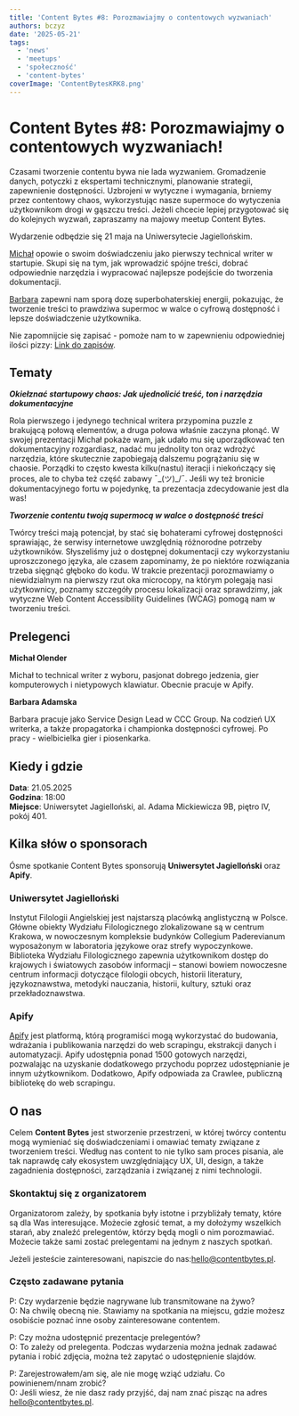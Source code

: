 ```yaml
---
title: 'Content Bytes #8: Porozmawiajmy o contentowych wyzwaniach'
authors: bczyz
date: '2025-05-21'
tags:
  - 'news'
  - 'meetups'
  - 'społeczność'
  - 'content-bytes'
coverImage: 'ContentBytesKRK8.png'
---
```


# Content Bytes #8: Porozmawiajmy o contentowych wyzwaniach!

Czasami tworzenie contentu bywa nie lada wyzwaniem. Gromadzenie danych, potyczki z ekspertami technicznymi, planowanie strategii, zapewnienie dostępności. Uzbrojeni w wytyczne i wymagania, brniemy przez contentowy chaos, wykorzystując nasze supermoce do wytyczenia użytkownikom drogi w gąszczu treści.
Jeżeli chcecie lepiej przygotować się do kolejnych wyzwań, zapraszamy na majowy meetup Content Bytes.

Wydarzenie odbędzie się 21 maja na Uniwersytecie Jagiellońskim.

<!--truncate-->

[Michał](https://www.linkedin.com/in/michal-olender/) opowie o swoim doświadczeniu jako pierwszy technical writer w startupie. Skupi się na tym, jak wprowadzić spójne treści, dobrać odpowiednie narzędzia i wypracować najlepsze podejście do tworzenia dokumentacji.

[Barbara](https://www.linkedin.com/in/barbura-adamska/) zapewni nam sporą dozę superbohaterskiej energii, pokazując, że tworzenie treści to prawdziwa supermoc w walce o cyfrową dostępność i lepsze doświadczenie użytkownika.

Nie zapomnijcie się zapisać - pomoże nam to w zapewnieniu odpowiedniej ilości pizzy: [Link do zapisów](https://lu.ma/vnnxohf3).

## Tematy

**_Okiełznać startupowy chaos: Jak ujednolicić treść, ton i narzędzia dokumentacyjne_**

Rola pierwszego i jedynego technical writera przypomina puzzle z brakującą połową elementów, a druga połowa właśnie zaczyna płonąć. W swojej prezentacji Michał pokaże wam, jak udało mu się uporządkować ten dokumentacyjny rozgardiasz, nadać mu jednolity ton oraz wdrożyć narzędzia, które skutecznie zapobiegają dalszemu pogrążaniu się w chaosie. Porządki to często kwesta kilku(nastu) iteracji i niekończący się proces, ale to chyba też część zabawy ¯\_(ツ)_/¯.
Jeśli wy też bronicie dokumentacyjnego fortu w pojedynkę, ta prezentacja zdecydowanie jest dla was!


**_Tworzenie contentu twoją supermocą w walce o dostępność treści_**

Twórcy treści mają potencjał, by stać się bohaterami cyfrowej dostępności sprawiając, że serwisy internetowe uwzględnią różnorodne potrzeby użytkowników. Słyszeliśmy już o dostępnej dokumentacji czy wykorzystaniu uproszczonego języka, ale czasem zapominamy, że po niektóre rozwiązania trzeba sięgnąć głęboko do kodu. W trakcie prezentacji porozmawiamy o niewidzialnym na pierwszy rzut oka microcopy, na którym polegają nasi użytkownicy, poznamy szczegóły procesu lokalizacji oraz sprawdzimy, jak wytyczne Web Content Accessibility Guidelines (WCAG) pomogą nam w tworzeniu treści.


## Prelegenci

**Michał Olender**

Michał to technical writer z wyboru, pasjonat dobrego jedzenia, gier komputerowych i nietypowych klawiatur. Obecnie pracuje w Apify.

**Barbara Adamska**

Barbara pracuje jako Service Design Lead w CCC Group. Na codzień UX writerka, a także propagatorka i championka dostępności cyfrowej. Po pracy - wielbicielka gier i piosenkarka.

## Kiedy i gdzie

**Data**: 21.05.2025 <br /> **Godzina**: 18:00 <br /> **Miejsce**: Uniwersytet Jagielloński, al. Adama Mickiewicza 9B, piętro IV, pokój 401.

## Kilka słów o sponsorach

Ósme spotkanie Content Bytes sponsorują **Uniwersytet Jagielloński** oraz **Apify**.

### Uniwersytet Jagielloński

Instytut Filologii Angielskiej jest najstarszą placówką anglistyczną w Polsce. Główne obiekty Wydziału Filologicznego zlokalizowane są w centrum Krakowa, w nowoczesnym kompleksie budynków Collegium Paderevianum wyposażonym w laboratoria językowe oraz strefy wypoczynkowe. Biblioteka Wydziału Filologicznego zapewnia użytkownikom dostęp do krajowych i światowych zasobów informacji – stanowi bowiem nowoczesne centrum informacji dotyczące filologii obcych, historii literatury, językoznawstwa, metodyki nauczania, historii, kultury, sztuki oraz przekładoznawstwa.


### Apify

[Apify](https://apify.com/) jest platformą, którą programiści mogą wykorzystać do budowania, wdrażania i publikowania narzędzi do web scrapingu, ekstrakcji danych i automatyzacji. Apify udostępnia ponad 1500 gotowych narzędzi, pozwalając na uzyskanie dodatkowego przychodu poprzez udostępnianie je innym użytkownikom. Dodatkowo, Apify odpowiada za Crawlee, publiczną bibliotekę do web scrapingu.

## O nas

Celem **Content Bytes** jest stworzenie przestrzeni, w której twórcy contentu
mogą wymieniać się doświadczeniami i omawiać tematy związane z tworzeniem
treści. Według nas content to nie tylko sam proces pisania, ale tak
naprawdę cały ekosystem uwzględniający UX, UI, design, a także zagadnienia
dostępności, zarządzania i związanej z nimi technologii.

### Skontaktuj się z organizatorem

Organizatorom zależy, by spotkania były istotne i przybliżały tematy, które są
dla Was interesujące. Możecie zgłosić temat, a my dołożymy wszelkich starań, aby
znaleźć prelegentów, którzy będą mogli o nim porozmawiać. Możecie także sami
zostać prelegentami na jednym z naszych spotkań.

Jeżeli jesteście zainteresowani, napiszcie do nas:[hello@contentbytes.pl](mailto:hello@contentbytes.pl).

### Często zadawane pytania

P: Czy wydarzenie będzie nagrywane lub transmitowane na żywo? <br /> O: Na
chwilę obecną nie. Stawiamy na spotkania na miejscu, gdzie możesz osobiście
poznać inne osoby zainteresowane contentem.

P: Czy można udostępnić prezentacje prelegentów? <br /> O: To zależy od
prelegenta. Podczas wydarzenia można jednak zadawać pytania i robić zdjęcia,
można też zapytać o udostępnienie slajdów.

P: Zarejestrowałem/am się, ale nie mogę wziąć udziału. Co powinienem/nnam
zrobić? <br /> O: Jeśli wiesz, że nie dasz rady przyjść, daj nam znać pisząc na
adres [hello@contentbytes.pl](mailto:hello@contentbytes.pl).
